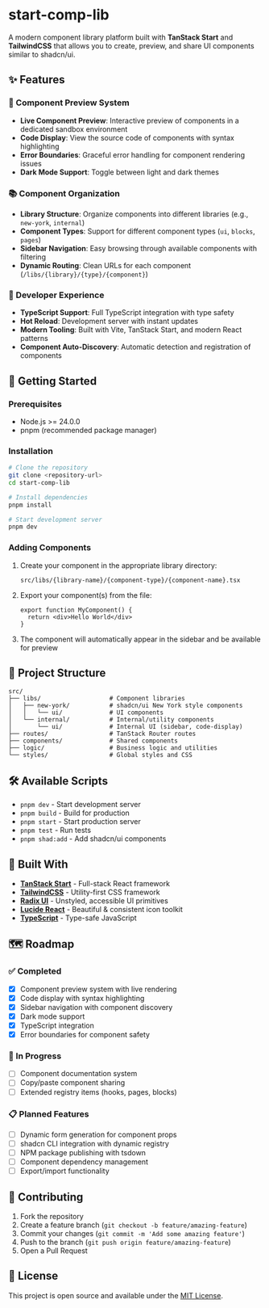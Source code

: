 # start-comp-lib

A modern component library platform built with **TanStack Start** and **TailwindCSS** that allows you to create, preview, and share UI components similar to shadcn/ui.

## ✨ Features

### 🎯 Component Preview System
- **Live Component Preview**: Interactive preview of components in a dedicated sandbox environment
- **Code Display**: View the source code of components with syntax highlighting
- **Error Boundaries**: Graceful error handling for component rendering issues
- **Dark Mode Support**: Toggle between light and dark themes

### 📚 Component Organization
- **Library Structure**: Organize components into different libraries (e.g., `new-york`, `internal`)
- **Component Types**: Support for different component types (`ui`, `blocks`, `pages`)
- **Sidebar Navigation**: Easy browsing through available components with filtering
- **Dynamic Routing**: Clean URLs for each component (`/libs/{library}/{type}/{component}`)

### 🔧 Developer Experience
- **TypeScript Support**: Full TypeScript integration with type safety
- **Hot Reload**: Development server with instant updates
- **Modern Tooling**: Built with Vite, TanStack Start, and modern React patterns
- **Component Auto-Discovery**: Automatic detection and registration of components

## 🚀 Getting Started

### Prerequisites
- Node.js >= 24.0.0
- pnpm (recommended package manager)

### Installation

```bash
# Clone the repository
git clone <repository-url>
cd start-comp-lib

# Install dependencies
pnpm install

# Start development server
pnpm dev
```

### Adding Components

1. Create your component in the appropriate library directory:
   ```
   src/libs/{library-name}/{component-type}/{component-name}.tsx
   ```

2. Export your component(s) from the file:
   ```tsx
   export function MyComponent() {
     return <div>Hello World</div>
   }
   ```

3. The component will automatically appear in the sidebar and be available for preview

## 📁 Project Structure

```
src/
├── libs/                   # Component libraries
│   ├── new-york/           # shadcn/ui New York style components
│   │   └── ui/             # UI components
│   └── internal/           # Internal/utility components
│       └── ui/             # Internal UI (sidebar, code-display)
├── routes/                 # TanStack Router routes
├── components/             # Shared components
├── logic/                  # Business logic and utilities
└── styles/                 # Global styles and CSS
```

## 🛠 Available Scripts

- `pnpm dev` - Start development server
- `pnpm build` - Build for production
- `pnpm start` - Start production server
- `pnpm test` - Run tests
- `pnpm shad:add` - Add shadcn/ui components

## 🎨 Built With

- **[TanStack Start](https://tanstack.com/start)** - Full-stack React framework
- **[TailwindCSS](https://tailwindcss.com/)** - Utility-first CSS framework
- **[Radix UI](https://www.radix-ui.com/)** - Unstyled, accessible UI primitives
- **[Lucide React](https://lucide.dev/)** - Beautiful & consistent icon toolkit
- **[TypeScript](https://www.typescriptlang.com/)** - Type-safe JavaScript

## 🗺 Roadmap

### ✅ Completed
- [x] Component preview system with live rendering
- [x] Code display with syntax highlighting
- [x] Sidebar navigation with component discovery
- [x] Dark mode support
- [x] TypeScript integration
- [x] Error boundaries for component safety

### 🚧 In Progress
- [ ] Component documentation system
- [ ] Copy/paste component sharing
- [ ] Extended registry items (hooks, pages, blocks)

### 📋 Planned Features
- [ ] Dynamic form generation for component props
- [ ] shadcn CLI integration with dynamic registry
- [ ] NPM package publishing with tsdown
- [ ] Component dependency management
- [ ] Export/import functionality

## 🤝 Contributing

1. Fork the repository
2. Create a feature branch (`git checkout -b feature/amazing-feature`)
3. Commit your changes (`git commit -m 'Add some amazing feature'`)
4. Push to the branch (`git push origin feature/amazing-feature`)
5. Open a Pull Request

## 📄 License

This project is open source and available under the [MIT License](LICENSE).